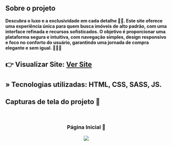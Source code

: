 <h2>Sobre o projeto</h2>

<p><b>Descubra o luxo e a exclusividade em cada detalhe 🏰💎. Este site oferece uma experiência única para quem busca imóveis de alto padrão, com uma interface refinada e recursos sofisticados. O objetivo é proporcionar uma plataforma segura e intuitiva, com navegação simples, design responsivo e foco no conforto do usuário, garantindo uma jornada de compra elegante e sem igual. 🏡✨🔑</b></p>

## 👉 Visualizar Site: <a href='https://staging-seven-eta.vercel.app/'>Ver Site</a>

## » Tecnologias utilizadas: HTML, CSS, SASS, JS.


<h2>Capturas de tela do projeto 📸</h2>
<br>
<h3 align='center'>Página Inicial 🏡</h3>

<div align='center'>
  <a href="https://staging-seven-eta.vercel.app/" target="_blank">
    <img src='./img/capa.png'/>
  </a>
</div>

